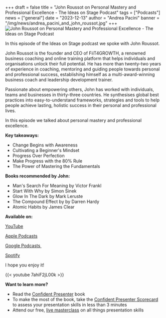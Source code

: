 +++
draft = false
title = "John Roussot on Personal Mastery and Professional Excellence - The Ideas on Stage Podcast"
tags = ["Podcasts"]
news = ["general"]
date = "2023-12-13"
author = "Andrea Pacini"
banner = "/img/news/andrea_pacini_and_john_roussot.jpg"
+++
![John Roussot on Personal Mastery and Professional Excellence - The Ideas on Stage Podcast](/img/news/andrea_pacini_and_john_roussot.jpg "John Roussot on Personal Mastery and Professional Excellence - The Ideas on Stage Podcast")

In this episode of the Ideas on Stage podcast we spoke with John Roussot.  

John Roussot is the founder and CEO of FiiT4GROWTH, a renowned business coaching and online training platform that helps individuals and organisations unlock their full potential. He has more than twenty-two years of experience in coaching, mentoring and guiding people towards personal and professional success, establishing himself as a multi-award-winning business coach and leadership development trainer.

Passionate about empowering others, John has worked with individuals, teams and businesses in thirty-three countries. He synthesises global best practices into easy-to-understand frameworks, strategies and tools to help people achieve lasting, holistic success in their personal and professional lives.

In this episode we talked about personal mastery and professional excellence. 

**Key takeaways:** 

* Change Begins with Awareness
* Cultivating a Beginner's Mindset
* Progress Over Perfection
* Make Progress with the 80% Rule
* The Power of Mastering the Fundamentals

**Books recommended by John:**

* Man's Search For Meaning by Victor Frankl 
* Start With Why by Simon Sinek 
* Glow In The Dark by Mark Leruste  
* The Compound Effect by by Darren Hardy 
* Atomic Habits by James Clear

**Available on:** 

[YouTube](https://youtu.be/7ahiF2jL00k)

[Apple Podcasts](https://podcasts.apple.com/gb/podcast/ideas-on-stage-podcast/id1618778519)

[Google Podcasts ](https://podcasts.google.com/feed/aHR0cHM6Ly9hbmNob3IuZm0vcy8xYTRjNGFjYy9wb2RjYXN0L3Jzcw?sa=X&ved=0CAMQ4aUDahcKEwjwpZ3SsIyDAxUAAAAAHQAAAAAQAQ)

[Spotify](https://open.spotify.com/show/553zZntpVVa4ejnASoFOTt)

I hope you enjoy it!

{{< youtube 7ahiF2jL00k >}}

**Want to learn more?** 

* Read the [Confident Presenter](https://amzn.eu/d/bKswMEe) book
* To make the most of the book, take the [Confident Presenter Scorecard](https://ideasonstage.com/score) to assess your presentation skills in less than 3 minutes
* Attend our free, [live masterclass](http://ideasonstageuk.eventbrite.com/) on all things presentation skills